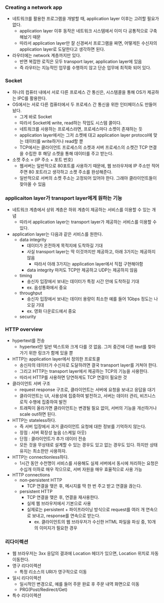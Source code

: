 ### Creating a network app
- 네트워크를 활용한 프로그램을 개발할 때, application layer 이후는 고려할 필요가 없다.
  - application layer 이후 동작은 네트워크 시스템에서 이미 다 공통적으로 구축해놨기 때문
  - 따라서 application layer만 잘 신경써서 프로그램을 짜면, 어떻게든 수신자의 application layer로 도달한다고 생각하면 된다.
- 라우터에는 network 계층까지만 있다.
  - 반면 복잡한 로직은 모두 transport layer, application layer에 있음
  - 즉 라우터는 지능적인 업무를 수행하지 않고 단순 업무에 최적화 되어 있다.

### Socket
- 하나의 컴퓨터 내에서 서로 다른 프로세스 간 통신은, 시스템콜을 통해 OS가 제공하는 IPC를 활용한다.
- OS에서는 서로 다른 컴퓨터에서 두 프로세스 간 통신을 위한 인터페이스도 만들어놨다.
  - 그게 바로 Socket
  - 따라서 Socket에 write, read하는 작업도 시스템 콜이다.
  - 네트워크를 사용하는 프로세스라면, 프로세스마다 소켓이 존재하는 듯 
  - application layer에서는 그저 소켓에 대고 application layer protocol에 맞는 데이터를 write하거나 read할 뿐
  - TCP에서는 클라이언트 프로세스의 소켓과 서버 프로세스의 소켓간 TCP 연결을 수립한 후 해당 소켓을 통해 데이터를 주고 받는다.
- 소켓 주소 = (IP 주소 + 포트 번호)
  - 웹서버는 일반적으로 80포트를 사용하기 때문에, 웹 브라우저에 IP 주소만 적어주면 80 포트라고 생각하고 소켓 주소를 완성해준다.
  - 일반적으로 서버의 소켓 주소는 고정되어 있어야 한다. 그래야 클라이언트들이 찾아올 수 있음

### applicaiton layer가 transport layer에게 원하는 기능
- 네트워크 계층에서 상위 계층은 하위 계층이 제공하는 서비스를 이용할 수 있는 개념
  - 따라서 application layer는 transport layer가 제공하는 서비스를 이용할 수 있다.
- application layer는 다음과 같은 서비스를 원한다.
  - data integrity
    - 데이터가 온전하게 목적지에 도착하길 기대
    - 사실 transport layer는 딱 이것까지만 제공하고, 아래 3가지는 제공하지 않음
      - 따라서 아래 3가지는 application layer에서 직접 구현해야함
    - data integrity 마저도 TCP만 제공하고 UDP는 제공하지 않음
  - timing
    - 송신자 입장에서 보내는 데이터가 특정 시간 안에 도착하길 기대
    - ex. 음성통화에서 중요
  - throughput
    - 송신자 입장에서 보내는 데이터 용량이 최소한 예를 들어 1Gbps 정도는 나오길 기대
    - ex. 영화 다운로드에서 중요
  - security

### HTTP overview
- hypertext를 전송
  - hypertext란 일반 텍스트와 크게 다를 것 없음. 그저 중간에 다른 text를 찾아가기 위한 링크가 함께 있을 뿐
- HTTP는 application layer에서 정의한 프로토콜
  - 송신자의 데이터가 수신자로 도달하려면 결국 transport layer를 거쳐야 한다.
  - 그리고 HTTP는 transport layer에서 제공하는 TCP의 기능을 사용한다.
  - 따라서 HTTP를 사용하면 당연하게도 TCP 연결이 필요한 것
- 클라이언트 서버 구조
  - request response 구조로, 클라이언트는 서버에 요청을 보내고 응답을 대기
  - 클라이언트는 UI, 사용성에 집중하여 발전하고, 서버는 데이터 관리, 비즈니스 로직 수행에 집중하여 발전
  - 트래픽이 올라가면 클라이언트는 변경될 필요 없이, 서버의 기능을 개선하거나 scale out하면 된다.
- HTTP는 stateless하다.
  - 즉 서버 입장에서 과거 클라이언트 요청에 대한 정보를 기억하지 않는다.
  - 장점 : 서버 확장성 높음 (스케일 아웃)
  - 단점 : 클라이언트가 추가 데이터 전송
  - 모든 것을 무상태로 설계할 수 있는 경우도 있고 없는 경우도 있다. 하지만 상태 유지는 최소한만 사용하자.
- HTTP는 connectionless하다.
  - 1시간 동안 수천명이 서비스를 사용해도 실제 서버에서 동시에 처리하는 요청은 수십개 이하로 매우 작으므로, 서버 자원을 매우 효율적으로 사용 가능
- HTTP connections
  - non-persistent HTTP
    - TCP 연결을 맺은 후, 메시지를 딱 한 번 주고 받고 연결을 끊는다.
  - persistent HTTP
    - TCP 연결을 맺은 후, 연결을 재사용한다.
    - 실제 웹 브라우저에서 기본으로 사용
    - 실제로는 persistent + 파이프라이닝 방식으로 request를 여러 개 연속으로 보내고, response를 연속으로 받는다.
      - ex. 클라이언트의 웹 브라우저가 수신한 HTML 파일을 파싱 중, 10개의 이미지가 필요한 경우 

### 리다이렉션
- 웹 브라우저는 3xx 응답의 결과에 Location 헤더가 있으면, Location 위치로 자동 이동한다.
- 영구 리다이렉션
  - 특정 리소스의 URI가 영구적으로 이동
- 일시 리다이렉션
  - 일시적인 변경으로, 예를 들어 주문 완료 후 주문 내역 화면으로 이동
  - PRG(Post/Redirect/Get)
- 특수 리다이렉션
